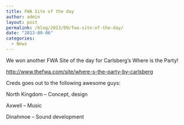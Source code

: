 ```yaml
---
title: FWA Site of the day
author: admin
layout: post
permalink: /blog/2013/09/fwa-site-of-the-day/
date: "2013-09-06"
categories:
  - News
---
```

We won another FWA Site of the day for Carlsberg&#8217;s Where is the Party!

<a href="http://www.thefwa.com/site/where-s-the-party-by-carlsberg" target="_blank">http://www.thefwa.com/site/where-s-the-party-by-carlsberg</a>

<!--more-->

Creds goes out to the following awesome guys:

North Kingdom &#8211; Concept, design

Axwell &#8211; Music

Dinahmoe &#8211; Sound development
